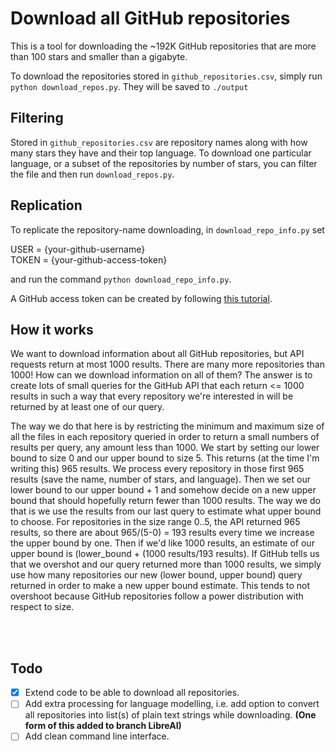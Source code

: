 # Download all GitHub repositories
This is a tool for downloading the ~192K GitHub repositories that are more than 100 stars and smaller than a gigabyte.

To download the repositories stored in `github_repositories.csv`, simply run `python download_repos.py`.
They will be saved to `./output`

## Filtering
Stored in `github_repositories.csv` are repository names along with how many stars they have and their top language. To download one particular language, or a subset of the repositories by number of stars, you can filter the file and then run `download_repos.py`.

## Replication
To replicate the repository-name downloading, in `download_repo_info.py` set

USER = {your-github-username}<br>
TOKEN = {your-github-access-token}


 and run the command `python download_repo_info.py`.

A GitHub access token can be created by following [this tutorial](https://docs.github.com/en/github/authenticating-to-github/creating-a-personal-access-token).


## How it works
We want to download information about all GitHub repositories, but API requests return at most 1000 results. There are many more repositories than 1000! How can we download information on all of them?
The answer is to create lots of small queries for the GitHub API that each return <= 1000 results in such a way that every repository we're interested in will be returned by at least one of our query.

The way we do that here is by restricting the minimum and maximum size of all the files in each repository queried in order to return a small numbers of results per query, any amount less than 1000. We start by setting our lower bound to size 0 and our upper bound to size 5. This returns (at the time I'm writing this) 965 results. We process every repository in those first 965 results (save the name, number of stars, and language). Then we set our lower bound to our upper bound + 1 and somehow decide on a new upper bound that should hopefully return fewer than 1000 results. The way we do that is we use the results from our last query to estimate what upper bound to choose. For repositories in the size range 0..5, the API returned 965 results, so there are about 965/(5-0) = 193 results every time we increase the upper bound by one. Then if we'd like 1000 results, an estimate of our upper bound is (lower_bound + (1000 results/193 results). If GitHub tells us that we overshot and our query returned more than 1000 results, we simply use how many repositories our new (lower bound, upper bound) query returned in order to make a new upper bound estimate. This tends to not overshoot because GitHub repositories follow a power distribution with respect to size.

<br></br>
## Todo
- [x] Extend code to be able to download all repositories.
- [ ] Add extra processing for language modelling, i.e. add option to convert all repositories into list(s) of plain text strings while downloading. **(One form of this added to branch LibreAI)**
- [ ] Add clean command line interface.
